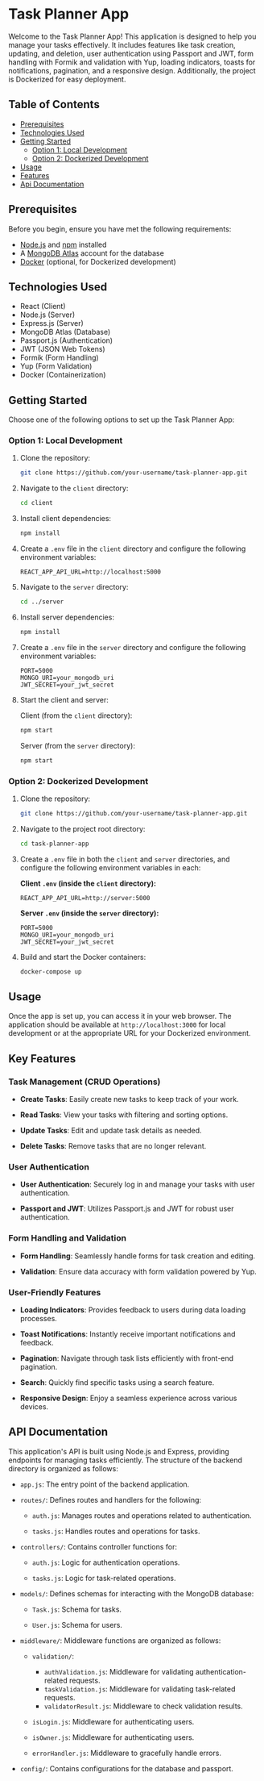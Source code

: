 # Task Planner App

Welcome to the Task Planner App! This application is designed to help you manage your tasks effectively. It includes features like task creation, updating, and deletion, user authentication using Passport and JWT, form handling with Formik and validation with Yup, loading indicators, toasts for notifications, pagination, and a responsive design. Additionally, the project is Dockerized for easy deployment.

## Table of Contents

- [Prerequisites](#prerequisites)
- [Technologies Used](#technologies-used)
- [Getting Started](#getting-started)
  - [Option 1: Local Development](#option-1-local-development)
  - [Option 2: Dockerized Development](#option-2-dockerized-development)
- [Usage](#usage)
- [Features](#features)
- [Api Documentation](#api-documentation)

## Prerequisites

Before you begin, ensure you have met the following requirements:

- [Node.js](https://nodejs.org/) and [npm](https://www.npmjs.com/) installed
- A [MongoDB Atlas](https://www.mongodb.com/cloud/atlas) account for the database
- [Docker](https://www.docker.com/) (optional, for Dockerized development)

## Technologies Used

- React (Client)
- Node.js (Server)
- Express.js (Server)
- MongoDB Atlas (Database)
- Passport.js (Authentication)
- JWT (JSON Web Tokens)
- Formik (Form Handling)
- Yup (Form Validation)
- Docker (Containerization)

## Getting Started

Choose one of the following options to set up the Task Planner App:

### Option 1: Local Development

1. Clone the repository:

   ```bash
   git clone https://github.com/your-username/task-planner-app.git
   ```

2. Navigate to the `client` directory:

   ```bash
   cd client
   ```

3. Install client dependencies:

   ```bash
   npm install
   ```

4. Create a `.env` file in the `client` directory and configure the following environment variables:

   ```
   REACT_APP_API_URL=http://localhost:5000
   ```

5. Navigate to the `server` directory:

   ```bash
   cd ../server
   ```

6. Install server dependencies:

   ```bash
   npm install
   ```

7. Create a `.env` file in the `server` directory and configure the following environment variables:

   ```
   PORT=5000
   MONGO_URI=your_mongodb_uri
   JWT_SECRET=your_jwt_secret
   ```

8. Start the client and server:

   Client (from the `client` directory):

     ```bash
     npm start
     ```

   Server (from the `server` directory):

     ```bash
     npm start
     ```

### Option 2: Dockerized Development

1. Clone the repository:

   ```bash
   git clone https://github.com/your-username/task-planner-app.git
   ```

2. Navigate to the project root directory:

   ```bash
   cd task-planner-app
   ```

3. Create a `.env` file in both the `client` and `server` directories, and configure the following environment variables in each:

   **Client `.env` (inside the `client` directory):**

   ```
   REACT_APP_API_URL=http://server:5000
   ```

   **Server `.env` (inside the `server` directory):**

   ```
   PORT=5000
   MONGO_URI=your_mongodb_uri
   JWT_SECRET=your_jwt_secret
   ```

4. Build and start the Docker containers:

   ```bash
   docker-compose up
   ```

## Usage

Once the app is set up, you can access it in your web browser. The application should be available at `http://localhost:3000` for local development or at the appropriate URL for your Dockerized environment.


## Key Features

### Task Management (CRUD Operations)

- **Create Tasks**: Easily create new tasks to keep track of your work.

- **Read Tasks**: View your tasks with filtering and sorting options.

- **Update Tasks**: Edit and update task details as needed.

- **Delete Tasks**: Remove tasks that are no longer relevant.

### User Authentication

- **User Authentication**: Securely log in and manage your tasks with user authentication.

- **Passport and JWT**: Utilizes Passport.js and JWT for robust user authentication.

### Form Handling and Validation

- **Form Handling**: Seamlessly handle forms for task creation and editing.

- **Validation**: Ensure data accuracy with form validation powered by Yup.

### User-Friendly Features

- **Loading Indicators**: Provides feedback to users during data loading processes.

- **Toast Notifications**: Instantly receive important notifications and feedback.

- **Pagination**: Navigate through task lists efficiently with front-end pagination.

- **Search**: Quickly find specific tasks using a search feature.

- **Responsive Design**: Enjoy a seamless experience across various devices.


## API Documentation

This application's API is built using Node.js and Express, providing endpoints for managing tasks efficiently. The structure of the backend directory is organized as follows:

- `app.js`: The entry point of the backend application.

- `routes/`: Defines routes and handlers for the following:

  - `auth.js`: Manages routes and operations related to authentication.
  
  - `tasks.js`: Handles routes and operations for tasks.

- `controllers/`: Contains controller functions for:

  - `auth.js`: Logic for authentication operations.
  
  - `tasks.js`: Logic for task-related operations.

- `models/`: Defines schemas for interacting with the MongoDB database:

  - `Task.js`: Schema for tasks.
  
  - `User.js`: Schema for users.

- `middleware/`: Middleware functions are organized as follows:

  - `validation/`:
    - `authValidation.js`: Middleware for validating authentication-related requests.
    - `taskValidation.js`: Middleware for validating task-related requests.
    - `validatorResult.js`: Middleware to check validation results.
  
  - `isLogin.js`: Middleware for authenticating users.
  
  - `isOwner.js`: Middleware for authenticating users.
  
  - `errorHandler.js`: Middleware to gracefully handle errors.

- `config/`: Contains configurations for the database and passport.

